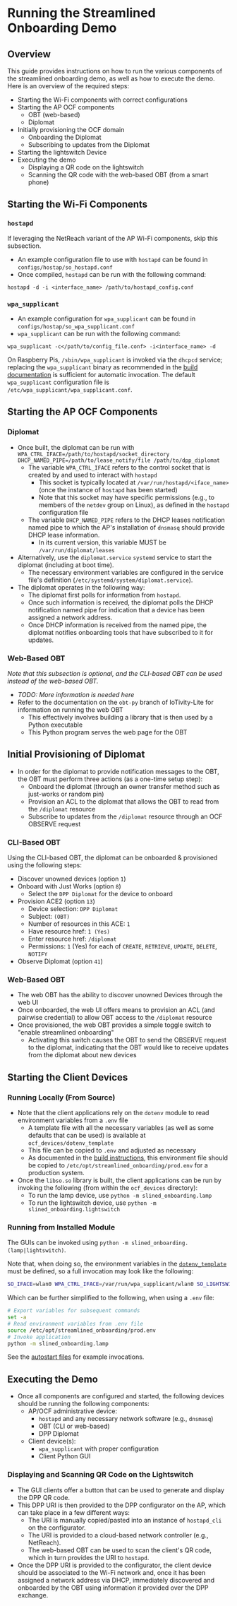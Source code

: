# Running the Streamlined Onboarding Demo

## Overview

This guide provides instructions on how to run the various components of the
streamlined onboarding demo, as well as how to execute the demo. Here is an
overview of the required steps:

* Starting the Wi-Fi components with correct configurations
* Starting the AP OCF components
  * OBT (web-based)
  * Diplomat
* Initially provisioning the OCF domain
  * Onboarding the Diplomat
  * Subscribing to updates from the Diplomat
* Starting the lightswitch Device
* Executing the demo
  * Displaying a QR code on the lightswitch
  * Scanning the QR code with the web-based OBT (from a smart phone)

## Starting the Wi-Fi Components

### `hostapd`

If leveraging the NetReach variant of the AP Wi-Fi components, skip this
subsection.

* An example configuration file to use with `hostapd` can be found in
  `configs/hostap/so_hostapd.conf`
* Once compiled, `hostapd` can be run with the following command:

```
hostapd -d -i <interface_name> /path/to/hostapd_config.conf
```

### `wpa_supplicant`

* An example configuration for `wpa_supplicant` can be found in
  `configs/hostap/so_wpa_supplicant.conf`
* `wpa_supplicant` can be run with the following command:

```
wpa_supplicant -c</path/to/config_file.conf> -i<interface_name> -d
```

On Raspberry Pis, `/sbin/wpa_supplicant` is invoked via the `dhcpcd` service;
replacing the `wpa_supplicant` binary as recommended in the [build
documentation](./Build.md#recommended-installation-paths) is sufficient for
automatic invocation. The default `wpa_supplicant` configuration file is
`/etc/wpa_supplicant/wpa_supplicant.conf`.

## Starting the AP OCF Components

### Diplomat

* Once built, the diplomat can be run with `WPA_CTRL_IFACE=/path/to/hostapd/socket_directory DHCP_NAMED_PIPE=/path/to/lease_notify/file /path/to/dpp_diplomat`
  * The variable `WPA_CTRL_IFACE` refers to the control socket that is created
    by and used to interact with `hostapd`
    * This socket is typically located at `/var/run/hostapd/<iface_name>` (once
      the instance of `hostapd` has been started)
    * Note that this socket may have specific permissions (e.g., to members of
      the `netdev` group on Linux), as defined in the `hostapd` configuration
      file
  * The variable `DHCP_NAMED_PIPE` refers to the DHCP leases notification named
    pipe to which the AP's installation of `dnsmasq` should provide DHCP lease
    information.
    * In its current version, this variable MUST be `/var/run/diplomat/leases`
* Alternatively, use the `diplomat.service` `systemd` service to start the
  diplomat (including at boot time).
  * The necessary environment variables are configured in the service file's
    definition (`/etc/systemd/system/diplomat.service`).
* The diplomat operates in the following way:
  * The diplomat first polls for information from `hostapd`.
  * Once such information is received, the diplomat polls the DHCP notification
    named pipe for indication that a device has been assigned a network address.
  * Once DHCP information is received from the named pipe, the diplomat notifies
    onboarding tools that have subscribed to it for updates.

### Web-Based OBT

*Note that this subsection is optional, and the CLI-based OBT can be used
instead of the web-based OBT.*

* *TODO: More information is needed here*
* Refer to the documentation on the `obt-py` branch of IoTivity-Lite for
  information on running the web OBT
  * This effectively involves building a library that is then used by a Python
    executable
  * This Python program serves the web page for the OBT

## Initial Provisioning of Diplomat

* In order for the diplomat to provide notification messages to the OBT, the OBT
  must perform three actions (as a one-time setup step):
  * Onboard the diplomat (through an owner transfer method such as just-works or
    random pin)
  * Provision an ACL to the diplomat that allows the OBT to read from the
    `/diplomat` resource
  * Subscribe to updates from the `/diplomat` resource through an OCF OBSERVE
    request

### CLI-Based OBT

Using the CLI-based OBT, the diplomat can be onboarded & provisioned using the
following steps:

* Discover unowned devices (option `1`)
* Onboard with Just Works (option `8`)
  * Select the `DPP Diplomat` for the device to onboard
* Provision ACE2 (option `13`)
  * Device selection: `DPP Diplomat`
  * Subject: `(OBT)`
  * Number of resources in this ACE: `1`
  * Have resource href: `1 (Yes)`
  * Enter resource href: `/diplomat`
  * Permissions: `1` (Yes) for each of `CREATE`, `RETRIEVE`, `UPDATE`, `DELETE`,
    `NOTIFY`
* Observe Diplomat (option `41`)

### Web-Based OBT

* The web OBT has the ability to discover unowned Devices through the web UI
* Once onboarded, the web UI offers means to provision an ACL (and pairwise
  credential) to allow OBT access to the `/diplomat` resource
* Once provisioned, the web OBT provides a simple toggle switch to "enable
  streamlined onboarding"
  * Activating this switch causes the OBT to send the OBSERVE request to the
    diplomat, indicating that the OBT would like to receive updates from the
    diplomat about new devices

## Starting the Client Devices

### Running Locally (From Source)

* Note that the client applications rely on the `dotenv` module to read
  environment variables from a `.env` file
  * A template file with all the necessary variables (as well as some defaults
    that can be used) is available at `ocf_devices/dotenv_template`
  * This file can be copied to `.env` and adjusted as necessary
  * As documented in the [build instructions](./Build.md#recommended-installation-paths),
    this environment file should be copied to
    `/etc/opt/streamlined_onboarding/prod.env` for a production system.
* Once the `libso.so` library is built, the client applications can be run by
  invoking the following (from within the `ocf_devices` directory):
  * To run the lamp device, use `python -m slined_onboarding.lamp`
  * To run the lightswitch device, use `python -m slined_onboarding.lightswitch`

### Running from Installed Module

The GUIs can be invoked using `python -m slined_onboarding.(lamp|lightswitch)`.

Note that, when doing so, the environment variables in the [`dotenv_template`](../ocf_devices/dotenv_template)
must be defined, so a full invocation may look like the following:

```sh
SO_IFACE=wlan0 WPA_CTRL_IFACE=/var/run/wpa_supplicant/wlan0 SO_LIGHTSWITCH_CREDS=/var/opt/streamlined_onboarding/lightswitch_creds SO_LAMP_CREDS=/var/opt/streamlined_onboarding/lamp_creds python -m slined_onboarding.lamp
```

Which can be further simplified to the following, when using a `.env` file:

```sh
# Export variables for subsequent commands
set -a
# Read environment variables from .env file
source /etc/opt/streamlined_onboarding/prod.env
# Invoke application
python -m slined_onboarding.lamp
```

See the [autostart files](../ocf_devices/autostart) for example invocations.

## Executing the Demo

* Once all components are configured and started, the following devices should
  be running the following components:
  * AP/OCF administrative device:
    * `hostapd` and any necessary network software (e.g., `dnsmasq`)
    * OBT (CLI or web-based)
    * DPP Diplomat
  * Client device(s):
    * `wpa_supplicant` with proper configuration
    * Client Python GUI

### Displaying and Scanning QR Code on the Lightswitch

* The GUI clients offer a button that can be used to generate and display the
  DPP QR code.
* This DPP URI is then provided to the DPP configurator on the AP, which can
  take place in a few different ways:
  * The URI is manually copied/pasted into an instance of `hostapd_cli` on the
    configurator.
  * The URI is provided to a cloud-based network controller (e.g., NetReach).
  * The web-based OBT can be used to scan the client's QR code, which in turn
    provides the URI to `hostapd`.
* Once the DPP URI is provided to the configurator, the client device should be
  associated to the Wi-Fi network and, once it has been assigned a network
  address via DHCP, immediately discovered and onboarded by the OBT using
  information it provided over the DPP exchange.
